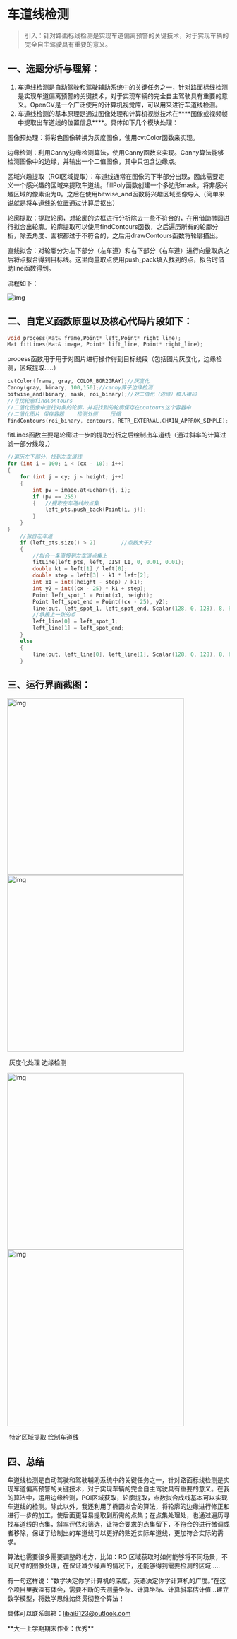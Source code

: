 # 车道线检测

> 引入：针对路面标线检测是实现车道偏离预警的关键技术，对于实现车辆的完全自主驾驶具有重要的意义。

## 一、选题分析与理解：

1. 车道线检测是自动驾驶和驾驶辅助系统中的关键任务之一，针对路面标线检测是实现车道偏离预警的关键技术，对于实现车辆的完全自主驾驶具有重要的意义。OpenCV是一个广泛使用的计算机视觉库，可以用来进行车道线检测。
2. 车道线检测的基本原理是通过图像处理和计算机视觉技术在***\*图像或视频帧中提取出车道线的位置信息\****。具体如下几个模块处理：

 图像预处理：将彩色图像转换为灰度图像，使用cvtColor函数来实现。

 边缘检测：利用Canny边缘检测算法，使用Canny函数来实现。Canny算法能够检测图像中的边缘，并输出一个二值图像，其中只包含边缘点。

 区域兴趣提取（ROI区域提取）：车道线通常在图像的下半部分出现，因此需要定义一个感兴趣的区域来提取车道线。fillPoly函数创建一个多边形mask，将非感兴趣区域的像素设为0。之后在使用bitwise_and函数将兴趣区域图像导入（简单来说就是将车道线的位置通过计算后抠出）

 轮廓提取：提取轮廓，对轮廓的边框进行分析除去一些不符合的，在用借助椭圆进行拟合出轮廓。轮廓提取可以使用findContours函数，之后遍历所有的轮廓分析，除去角度、面积都过于不符合的，之后用drawContours函数将轮廓描出。

 直线拟合：对轮廓分为左下部分（左车道）和右下部分（右车道）进行向量取点之后将点拟合得到目标线。这里向量取点使用push_pack填入找到的点，拟合时借助line函数得到。

流程如下：

![img](file:///./img/wps7.jpg) 

## 二、自定义函数原型以及核心代码片段如下：

```c++
void process(Mat& frame,Point* left,Point* right_line);
Mat fitLines(Mat& image, Point* lift_line, Point* right_line);
```

process函数用于用于对图片进行操作得到目标线段（包括图片灰度化，边缘检测，区域提取.....）

```c++
cvtColor(frame, gray, COLOR_BGR2GRAY);//灰度化
Canny(gray, binary, 100,150);//canny算子边缘检测
bitwise_and(binary, mask, roi_binary);//对二值化（边缘）填入掩码
//寻找轮廓findContours
//二值化图像中查找对象的轮廓，并将找到的轮廓保存在contours这个容器中
//二值化图片	保存容器	检测外侧	压缩
findContours(roi_binary, contours, RETR_EXTERNAL,CHAIN_APPROX_SIMPLE);
```

fitLines函数主要是轮廓进一步的提取分析之后绘制出车道线（通过斜率的计算过滤一部分线段，）

```c++
//遍历左下部分，找到左车道线
for (int i = 100; i < (cx - 10); i++)
{
	for (int j = cy; j < height; j++)
	{
		int pv = image.at<uchar>(j, i);
		if (pv == 255)
		{	//提取左车道线的点集
			left_pts.push_back(Point(i, j));
		}
	}
}
	//拟合左车道
	if (left_pts.size() > 2)		//点数大于2
	{
		//拟合一条直接到左车道点集上
		fitLine(left_pts, left, DIST_L1, 0, 0.01, 0.01);
		double k1 = left[1] / left[0];
		double step = left[3] - k1 * left[2];
		int x1 = int((height - step) / k1);
		int y2 = int((cx - 25) * k1 + step);
		Point left_spot_1 = Point(x1, height);
		Point left_spot_end = Point((cx - 25), y2);
		line(out, left_spot_1, left_spot_end, Scalar(128, 0, 128), 8, 8, 0);
		//承接上一张的点
		left_line[0] = left_spot_1;
		left_line[1] = left_spot_end;
	}
	else
	{
		line(out, left_line[0], left_line[1], Scalar(128, 0, 128), 8, 8, 0);
	}
```

## 三、运行界面截图：

<img src="file:/// ./img/wps11.jpg" alt="img" style="width:400px;" />	 <img src="file:/// ./img/wps12.jpg" alt="img" style="width:400px;" />

​								灰度化处理																						边缘检测

 

<img src="file:/// ./img/wps13.jpg" alt="img" style="width:400px;" />	 <img src="file:///./img/wps14.jpg" alt="img" style="width:400px;" />

​								特定区域提取																				绘制车道线

 

## 四、总结

车道线检测是自动驾驶和驾驶辅助系统中的关键任务之一，针对路面标线检测是实现车道偏离预警的关键技术，对于实现车辆的完全自主驾驶具有重要的意义。在我的算法中，运用边缘检测，POI区域获取，轮廓提取，点数拟合成线基本可以实现车道线的检测。除此以外，我还利用了椭圆拟合的算法，将轮廓的边缘进行修正和进行一步的加工，使后面更容易提取到所需的点集；在点集处理处，也通过遍历寻找车道线的点集，斜率评估和筛选，让符合要求的点集留下，不符合的进行微调或者移除，保证了绘制出的车道线可以更好的贴近实际车道线，更加符合实际的需求。

算法也需要很多需要调整的地方，比如：ROI区域获取时如何能够将不同场景，不同尺寸的图像处理，在保证减少噪声的情况下，还能够得到需要检测的区域.....

有一句这样说：“数学决定你学计算机的深度，英语决定你学计算机的广度。”在这个项目里我深有体会，需要不断的去测量坐标、计算坐标、计算斜率估计值...建立数学模型，将数学思维始终贯彻整个算法！

具体可以联系邮箱：libai9123@outlook.com

<!--2024.1.11--> **大一上学期期末作业：优秀**